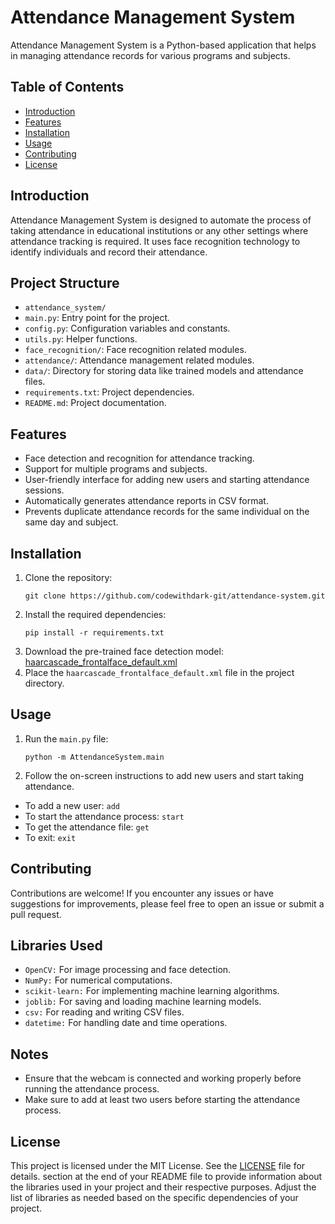 # Attendance Management System

Attendance Management System is a Python-based application that helps in managing attendance records for various programs and subjects.

## Table of Contents
- [Introduction](#introduction)
- [Features](#features)
- [Installation](#installation)
- [Usage](#usage)
- [Contributing](#contributing)
- [License](#license)

## Introduction
Attendance Management System is designed to automate the process of taking attendance in educational institutions or any other settings where attendance tracking is required. It uses face recognition technology to identify individuals and record their attendance.

## Project Structure

- `attendance_system/`
- `main.py`: Entry point for the project.
- `config.py`: Configuration variables and constants.
- `utils.py`: Helper functions.
- `face_recognition/`: Face recognition related modules.
- `attendance/`: Attendance management related modules.
- `data/`: Directory for storing data like trained models and attendance files.
- `requirements.txt`: Project dependencies.
- `README.md`: Project documentation.

## Features
- Face detection and recognition for attendance tracking.
- Support for multiple programs and subjects.
- User-friendly interface for adding new users and starting attendance sessions.
- Automatically generates attendance reports in CSV format.
- Prevents duplicate attendance records for the same individual on the same day and subject.

## Installation
1. Clone the repository:
    ```
    git clone https://github.com/codewithdark-git/attendance-system.git
    ```
2. Install the required dependencies:
    ```
    pip install -r requirements.txt
    ```
3. Download the pre-trained face detection model: [haarcascade_frontalface_default.xml](https://raw.githubusercontent.com/opencv/opencv/master/data/haarcascades/haarcascade_frontalface_default.xml)
4. Place the `haarcascade_frontalface_default.xml` file in the project directory.

## Usage
1. Run the `main.py` file:
    ```
    python -m AttendanceSystem.main
    ```
2. Follow the on-screen instructions to add new users and start taking attendance.

* To add a new user:
    ```add```
* To start the attendance process:
    ```start```
* To get the attendance file:
    ```get```
* To exit:
    ```exit```


## Contributing
Contributions are welcome! If you encounter any issues or have suggestions for improvements, please feel free to open an issue or submit a pull request.

## Libraries Used
- `OpenCV:` For image processing and face detection.
- `NumPy:` For numerical computations.
- `scikit-learn:` For implementing machine learning algorithms.
- `joblib:` For saving and loading machine learning models.
- `csv:` For reading and writing CSV files.
- `datetime:` For handling date and time operations.

## Notes

- Ensure that the webcam is connected and working properly before running the attendance process.
- Make sure to add at least two users before starting the attendance process.


## License
This project is licensed under the MIT License. See the [LICENSE](LICENSE) file for details.
 section at the end of your README file to provide information about the libraries used in your project and their respective purposes. Adjust the list of libraries as needed based on the specific dependencies of your project.
